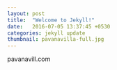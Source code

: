 ```yaml
---
layout: post
title:  "Welcome to Jekyll!"
date:   2016-07-05 13:37:45 +0530
categories: jekyll update
thumbnail: pavanavilla-full.jpg
---
```

pavanavill.com
